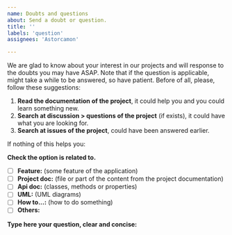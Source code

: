 ```yaml
---
name: Doubts and questions
about: Send a doubt or question.
title: ''
labels: 'question'
assignees: 'Astorcamon'

---
```


We are glad to know about your interest in our projects and will response to the doubts you may have ASAP.
Note that if the question is applicable, might take a while to be answered, so have patient.
Before of all, please, follow these suggestions:

1. **Read the documentation of the project**, it could help you and you could learn something new.
2. **Search at discussion > questions of the project** (if exists), it could have what you are looking for.
3. **Search at issues of the project**, could have been answered earlier.

If nothing of this helps you:

**Check the option is related to.**

- [ ] **Feature:** (some feature of the application)
- [ ] **Project doc:** (file or part of the content from the project documentation)
- [ ] **Api doc:** (classes, methods or properties)
- [ ] **UML:** (UML diagrams)
- [ ] **How to...:** (how to do something)
- [ ] **Others:**

**Type here your question, clear and concise:**
